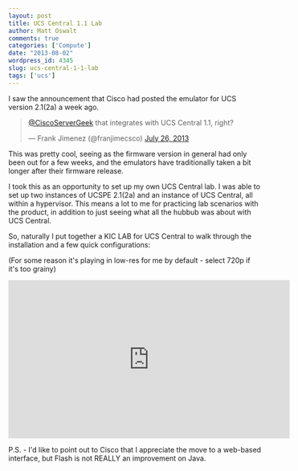 ```yaml
---
layout: post
title: UCS Central 1.1 Lab
author: Matt Oswalt
comments: true
categories: ['Compute']
date: "2013-08-02"
wordpress_id: 4345
slug: ucs-central-1-1-lab
tags: ['ucs']
---
```



I saw the announcement that Cisco had posted the emulator for UCS version 2.1(2a) a week ago.

<blockquote class="twitter-tweet" lang="en"><p lang="en" dir="ltr"><a href="https://twitter.com/CiscoServerGeek">@CiscoServerGeek</a> that integrates with UCS Central 1.1, right?</p>&mdash; Frank Jimenez (@franjimecsco) <a href="https://twitter.com/franjimecsco/status/360778589764980736">July 26, 2013</a></blockquote>
<script async src="//platform.twitter.com/widgets.js" charset="utf-8"></script>

This was pretty cool, seeing as the firmware version in general had only been out for a few weeks, and the emulators have traditionally taken a bit longer after their firmware release.

I took this as an opportunity to set up my own UCS Central lab. I was able to set up two instances of UCSPE 2.1(2a) and an instance of UCS Central, all within a hypervisor. This means a lot to me for practicing lab scenarios with the product, in addition to just seeing what all the hubbub was about with UCS Central.

So, naturally I put together a KIC LAB for UCS Central to walk through the installation and a few quick configurations:

(For some reason it's playing in low-res for me by default - select 720p if it's too grainy)

<div style="text-align: center"><iframe width="560" height="315" src="http://www.youtube.com/embed/3IuBAjxRJ9A" frameborder="0" allowfullscreen></iframe></div>

P.S. - I'd like to point out to Cisco that I appreciate the move to a web-based interface, but Flash is not REALLY an improvement on Java.
